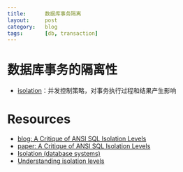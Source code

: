 ```yaml
---
title:      数据库事务隔离
layout:     post
category:   blog
tags:       [db, transaction]
---
```


# 数据库事务的隔离性

* [isolation][3]：并发控制策略，对事务执行过程和结果产生影响







# Resources

* [blog: A Critique of ANSI SQL Isolation Levels][1]
* [paper: A Critique of ANSI SQL Isolation Levels][2]
* [Isolation (database systems)][3]
* [Understanding isolation levels][4]


[1]:    https://blog.acolyer.org/2016/02/24/a-critique-of-ansi-sql-isolation-levels/
[2]:    https://arxiv.org/pdf/cs/0701157.pdf
[3]:    https://en.wikipedia.org/wiki/Isolation_(database_systems)
[4]:    https://docs.microsoft.com/zh-cn/sql/connect/jdbc/understanding-isolation-levels?view=sql-server-ver15